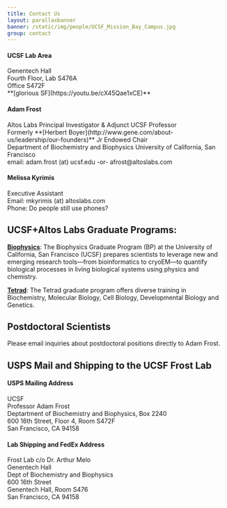```yaml
---
title: Contact Us
layout: parallaxbanner
banner: /static/img/people/UCSF_Mission_Bay_Campus.jpg
group: contact
---
```




<div class="section">
<div class="row">

<div class="col m4">

  <h4>UCSF Lab Area </h4>
  Genentech Hall <br>
  Fourth Floor, Lab S476A <br>
  Office S472F <br>
  **[glorious SF](https://youtu.be/cX45Qae1xCE)**

</div>

<div class="col m4">

  <h4>Adam Frost</h4>
  Altos Labs Principal Investigator & Adjunct UCSF Professor <br>
  Formerly **[Herbert Boyer](http://www.gene.com/about-us/leadership/our-founders)** Jr Endowed Chair <br>
  Department of Biochemistry and Biophysics
  University of California, San Francisco <br>
  email: adam.frost (at) ucsf.edu -or- afrost@altoslabs.com <br>

</div>

<div class="col m4">

  <h4> Melissa Kyrimis</h4>
  Executive Assistant <br>
  Email: mkyrimis (at) altoslabs.com  <br>
  Phone: Do people still use phones? <br>

</div>

</div>
</div>

<div class="divider"> </div>

## UCSF+Altos Labs Graduate Programs:  
  **[Biophysics](http://biophysics.ucsf.edu/)**: The Biophysics Graduate Program (BP) at the University of California, San Francisco (UCSF) prepares scientists to leverage new and emerging research tools—from bioinformatics to cryoEM—to quantify biological processes in living biological systems using physics and chemistry. 

  **[Tetrad](http://tetrad.ucsf.edu/)**: The Tetrad graduate program offers diverse training in Biochemistry, Molecular Biology, Cell Biology, Developmental Biology and Genetics.

## Postdoctoral Scientists

Please email inquiries about postdoctoral positions directly to Adam Frost.

<div class="divider"></div>

## USPS Mail and Shipping to the UCSF Frost Lab

<div class="section">
<div class="row">

<div class="col m4">

<h4>USPS Mailing Address</h4>

UCSF <br>
Professor Adam Frost<br>
Deptartment of Biochemistry and Biophysics, Box 2240 <br>
600 16th Street, Floor 4, Room S472F <br>
San Francisco, CA  94158

</div>

<div class="col m4">

<h4>Lab Shipping and FedEx Address</h4>

Frost Lab c/o Dr. Arthur Melo <br>
Genentech Hall <br>
Dept of Biochemistry and Biophysics <br>
600 16th Street <br>
Genentech Hall, Room S476 <br>
San Francisco, CA 94158

</div>

</div>
</div>
